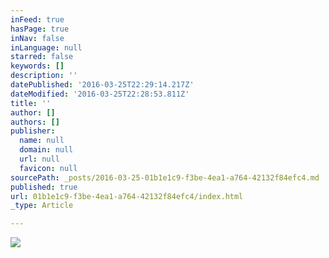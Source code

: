 ```yaml
---
inFeed: true
hasPage: true
inNav: false
inLanguage: null
starred: false
keywords: []
description: ''
datePublished: '2016-03-25T22:29:14.217Z'
dateModified: '2016-03-25T22:28:53.811Z'
title: ''
author: []
authors: []
publisher:
  name: null
  domain: null
  url: null
  favicon: null
sourcePath: _posts/2016-03-25-01b1e1c9-f3be-4ea1-a764-42132f84efc4.md
published: true
url: 01b1e1c9-f3be-4ea1-a764-42132f84efc4/index.html
_type: Article

---
```

![](https://the-grid-user-content.s3-us-west-2.amazonaws.com/b25b165c-d51a-4398-bd25-080a6972c4f0.jpg)
